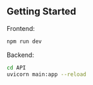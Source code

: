 ## Getting Started

Frontend:

```bash
npm run dev
```

Backend:

```bash
cd API
uvicorn main:app --reload
```

